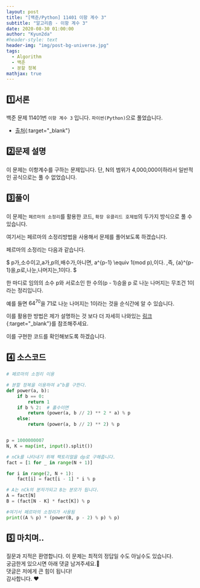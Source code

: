 ```yaml
---
layout: post
title: "[백준/Python] 11401 이항 계수 3"
subtitle: "알고리즘 - 이항 계수 3"
date: 2020-08-30 01:00:00
author: "Kyun2da"
#header-style: text
header-img: "img/post-bg-universe.jpg"
tags:
  - Algorithm
  - 백준
  - 분할 정복
mathjax: true
---
```


## 1️⃣서론

백준 문제 11401번 `이항 계수 3` 입니다. `파이썬(Python)`으로 풀었습니다.

- [출처](https://www.acmicpc.net/problem/11401){:target="\_blank"}

## 2️⃣문제 설명

이 문제는 이항계수를 구하는 문제입니다. 단, N의 범위가 4,000,000이하라서 일반적인 공식으로는 풀 수 없었습니다.

## 3️⃣풀이

이 문제는 `페르마의 소정리`를 활용한 코드, `확장 유클리드 호제법`의 두가지 방식으로 풀 수 있습니다.

여기서는 페르마의 소정리방법을 사용해서 문제를 풀어보도록 하겠습니다.

페르마의 소정리는 다음과 같습니다.

$
p가\,소수이고\,a가\,p의\,배수가\,아니면, a^{p-1} \equiv 1(mod p)\,이다.
\,즉, {a}^{p-1}을\,p로\,나눈\,나머지는\,1이다.
$

한 마디로 임의의 소수 p와 서로소인 한 수의(p - 1)승을 p 로 나눈 나머지는 무조건 1이라는 정리입니다.

예를 들면 $64^{70}$을 71로 나눈 나머지는 1이라는 것을 순식간에 알 수 있습니다.

이를 활용한 방법은 제가 설명하는 것 보다 더 자세히 나와있는 [링크](https://www.acmicpc.net/board/view/15795){:target="\_blank"}를 참조해주세요.

이를 구현한 코드를 확인해보도록 하겠습니다.

## 4️⃣ 소스코드

```python
# 페르마의 소정리 이용

# 분할 정복을 이용하여 a^b를 구한다.
def power(a, b):
    if b == 0:
        return 1
    if b % 2:  # 홀수이면
        return (power(a, b // 2) ** 2 * a) % p
    else:
        return (power(a, b // 2) ** 2) % p


p = 1000000007
N, K = map(int, input().split())

# nCk를 나타내기 위해 팩토리얼을 dp로 구해줍니다.
fact = [1 for _ in range(N + 1)]

for i in range(2, N + 1):
    fact[i] = fact[i - 1] * i % p

# A는 nCk의 분자가되고 B는 분모가 됩니다.
A = fact[N]
B = (fact[N - K] * fact[K]) % p

#여기서 페르마의 소정리가 사용됨
print((A % p) * (power(B, p - 2) % p) % p)

```

## 5️⃣ 마치며..

질문과 지적은 환영합니다. 이 문제는 최적의 정답일 수도 아닐수도 있습니다.  
궁금한게 있으시면 아래 댓글 남겨주세요.🙏  
댓글은 저에게 큰 힘이 됩니다!  
감사합니다. ❤️
